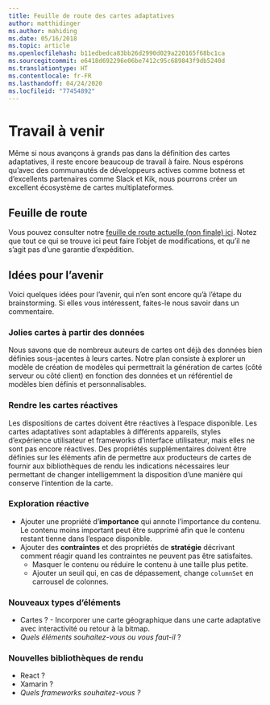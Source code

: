 ```yaml
---
title: Feuille de route des cartes adaptatives
author: matthidinger
ms.author: mahiding
ms.date: 05/16/2018
ms.topic: article
ms.openlocfilehash: b11edbedca83bb26d2990d029a220165f68bc1ca
ms.sourcegitcommit: e6418d692296e06be7412c95c689843f9db5240d
ms.translationtype: HT
ms.contentlocale: fr-FR
ms.lasthandoff: 04/24/2020
ms.locfileid: "77454892"
---
```

# <a name="future-work"></a>Travail à venir

Même si nous avançons à grands pas dans la définition des cartes adaptatives, il reste encore beaucoup de travail à faire. Nous espérons qu’avec des communautés de développeurs actives comme botness et d’excellents partenaires comme Slack et Kik, nous pourrons créer un excellent écosystème de cartes multiplateformes.

## <a name="roadmap"></a>Feuille de route

Vous pouvez consulter notre [feuille de route actuelle (non finale) ici](https://portal.productboard.com/adaptivecards/1-adaptive-cards-portal/tabs/1-backlog). Notez que tout ce qui se trouve ici peut faire l’objet de modifications, et qu’il ne s’agit pas d’une garantie d’expédition.

## <a name="future-ideas"></a>Idées pour l’avenir

Voici quelques idées pour l’avenir, qui n’en sont encore qu’à l’étape du brainstorming. Si elles vous intéressent, faites-le nous savoir dans un commentaire.

### <a name="great-looking-cards-from-data"></a>Jolies cartes à partir des données

Nous savons que de nombreux auteurs de cartes ont déjà des données bien définies sous-jacentes à leurs cartes. Notre plan consiste à explorer un modèle de création de modèles qui permettrait la génération de cartes (côté serveur ou côté client) en fonction des données et un référentiel de modèles bien définis et personnalisables.

### <a name="make-cards-responsive"></a>Rendre les cartes réactives

Les dispositions de cartes doivent être réactives à l’espace disponible. Les cartes adaptatives sont adaptables à différents appareils, styles d’expérience utilisateur et frameworks d’interface utilisateur, mais elles ne sont pas encore réactives. Des propriétés supplémentaires doivent être définies sur les éléments afin de permettre aux producteurs de cartes de fournir aux bibliothèques de rendu les indications nécessaires leur permettant de changer intelligemment la disposition d’une manière qui conserve l’intention de la carte.

### <a name="responsive-exploration"></a>Exploration réactive

* Ajouter une propriété d’**importance** qui annote l’importance du contenu. Le contenu moins important peut être supprimé afin que le contenu restant tienne dans l’espace disponible.
* Ajouter des **contraintes** et des propriétés de **stratégie** décrivant comment réagir quand les contraintes ne peuvent pas être satisfaites. 
  * Masquer le contenu ou réduire le contenu à une taille plus petite.
  * Ajouter un seuil qui, en cas de dépassement, change `columnSet` en carrousel de colonnes.

### <a name="new-element-types"></a>Nouveaux types d’éléments

* Cartes ? - Incorporer une carte géographique dans une carte adaptative avec interactivité ou retour à la bitmap.
* *Quels éléments souhaitez-vous ou vous faut-il* ?

### <a name="new-rendering-libraries"></a>Nouvelles bibliothèques de rendu

* React ?
* Xamarin ?
* *Quels frameworks souhaitez-vous ?*
